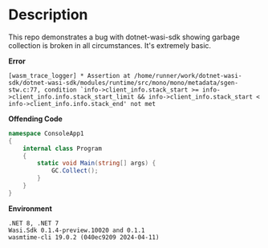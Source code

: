 # Description

This repo demonstrates a bug with dotnet-wasi-sdk showing garbage collection is broken in all circumstances. It's extremely basic.

**Error**
```
[wasm_trace_logger] * Assertion at /home/runner/work/dotnet-wasi-sdk/dotnet-wasi-sdk/modules/runtime/src/mono/mono/metadata/sgen-stw.c:77, condition `info->client_info.stack_start >= info->client_info.info.stack_start_limit && info->client_info.stack_start < info->client_info.info.stack_end' not met
```

**Offending Code**
```csharp
namespace ConsoleApp1
{
    internal class Program
    {
        static void Main(string[] args) {
            GC.Collect();
        }
    }
}
```
**Environment**
```
.NET 8, .NET 7
Wasi.Sdk 0.1.4-preview.10020 and 0.1.1
wasmtime-cli 19.0.2 (040ec9209 2024-04-11)
```
